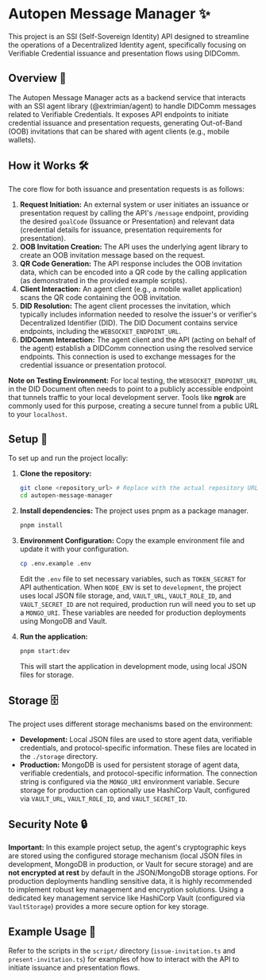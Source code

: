 # Autopen Message Manager ✨

This project is an SSI (Self-Sovereign Identity) API designed to streamline the operations of a Decentralized Identity agent, specifically focusing on Verifiable Credential issuance and presentation flows using DIDComm.

## Overview 📖

The Autopen Message Manager acts as a backend service that interacts with an SSI agent library (@extrimian/agent) to handle DIDComm messages related to Verifiable Credentials. It exposes API endpoints to initiate credential issuance and presentation requests, generating Out-of-Band (OOB) invitations that can be shared with agent clients (e.g., mobile wallets).

## How it Works 🛠️

The core flow for both issuance and presentation requests is as follows:

1.  **Request Initiation:** An external system or user initiates an issuance or presentation request by calling the API's `/message` endpoint, providing the desired `goalCode` (Issuance or Presentation) and relevant data (credential details for issuance, presentation requirements for presentation).
2.  **OOB Invitation Creation:** The API uses the underlying agent library to create an OOB invitation message based on the request.
3.  **QR Code Generation:** The API response includes the OOB invitation data, which can be encoded into a QR code by the calling application (as demonstrated in the provided example scripts).
4.  **Client Interaction:** An agent client (e.g., a mobile wallet application) scans the QR code containing the OOB invitation.
5.  **DID Resolution:** The agent client processes the invitation, which typically includes information needed to resolve the issuer's or verifier's Decentralized Identifier (DID). The DID Document contains service endpoints, including the `WEBSOCKET_ENDPOINT_URL`.
6.  **DIDComm Interaction:** The agent client and the API (acting on behalf of the agent) establish a DIDComm connection using the resolved service endpoints. This connection is used to exchange messages for the credential issuance or presentation protocol.

**Note on Testing Environment:** For local testing, the `WEBSOCKET_ENDPOINT_URL` in the DID Document often needs to point to a publicly accessible endpoint that tunnels traffic to your local development server. Tools like **ngrok** are commonly used for this purpose, creating a secure tunnel from a public URL to your `localhost`.

## Setup 🚀

To set up and run the project locally:

1.  **Clone the repository:**
    ```bash
    git clone <repository_url> # Replace with the actual repository URL
    cd autopen-message-manager
    ```
2.  **Install dependencies:** The project uses pnpm as a package manager.
    ```bash
    pnpm install
    ```
3.  **Environment Configuration:** Copy the example environment file and update it with your configuration.
    ```bash
    cp .env.example .env
    ```
    Edit the `.env` file to set necessary variables, such as `TOKEN_SECRET` for API authentication. When `NODE_ENV` is set to `development`, the project uses local JSON file storage, and, `VAULT_URL`, `VAULT_ROLE_ID`, and `VAULT_SECRET_ID` are not required, production run will need you to set up a `MONGO_URI`. These variables are needed for production deployments using MongoDB and Vault.
    
4.  **Run the application:**
    ```bash
    pnpm start:dev
    ```
    This will start the application in development mode, using local JSON files for storage.

## Storage 🗄️

The project uses different storage mechanisms based on the environment:

*   **Development:** Local JSON files are used to store agent data, verifiable credentials, and protocol-specific information. These files are located in the `./storage` directory.
*   **Production:** MongoDB is used for persistent storage of agent data, verifiable credentials, and protocol-specific information. The connection string is configured via the `MONGO_URI` environment variable. Secure storage for production can optionally use HashiCorp Vault, configured via `VAULT_URL`, `VAULT_ROLE_ID`, and `VAULT_SECRET_ID`.

## Security Note 🔒

**Important:** In this example project setup, the agent's cryptographic keys are stored using the configured storage mechanism (local JSON files in development, MongoDB in production, or Vault for secure storage) and are **not encrypted at rest** by default in the JSON/MongoDB storage options. For production deployments handling sensitive data, it is highly recommended to implement robust key management and encryption solutions. Using a dedicated key management service like HashiCorp Vault (configured via `VaultStorage`) provides a more secure option for key storage.

## Example Usage 📝

Refer to the scripts in the `script/` directory (`issue-invitation.ts` and `present-invitation.ts`) for examples of how to interact with the API to initiate issuance and presentation flows.
